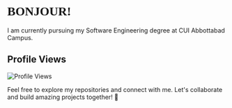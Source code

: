 # <span style="font-family: 'Patrick Hand', cursive; font-weight: bold;">BONJOUR!</span>

I am currently pursuing my Software Engineering degree at CUI Abbottabad Campus.

## Profile Views

![Profile Views](https://komarev.com/ghpvc/?username=your-github-username&color=grey)

Feel free to explore my repositories and connect with me. Let's collaborate and build amazing projects together! 🚀
